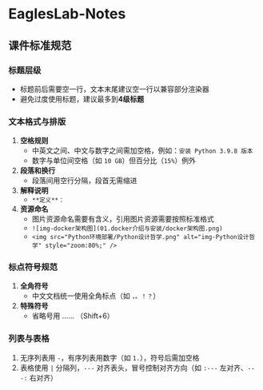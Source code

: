 # EaglesLab-Notes

## 课件标准规范

### 标题层级

- 标题前后需要空一行，文本末尾建议空一行以兼容部分渲染器
- 避免过度使用标题，建议最多到**4级标题**

### 文本格式与排版

1. **空格规则**
   - 中英文之间、中文与数字之间需加空格，例如：`安装 Python 3.9.8 版本`
   - 数字与单位间空格（如 `10 GB`）但百分比（`15%`）例外
2. **段落和换行**
   - 段落间用空行分隔，段首无需缩进
3. **解释说明**
   - `**定义**：`
4. **资源命名**
   - 图片资源命名需要有含义，引用图片资源需要按照标准格式
   - `![img-docker架构图](01.docker介绍与安装/docker架构图.png)`
   - `<img src="Python环境部署/Python设计哲学.png" alt="img-Python设计哲学" style="zoom:80%;" />`

### 标点符号规范

1. **全角符号**
   - 中文文档统一使用全角标点（如 `，。！？`）
2. **特殊符号**
   - 省略号用 …… （Shift+6）

### 列表与表格

1. 无序列表用 `-`，有序列表用数字（如 `1.`），符号后需加空格
2. 表格使用 `|` 分隔列，`---` 对齐表头，冒号控制对齐方向（如 `:---` 左对齐、`---:` 右对齐）